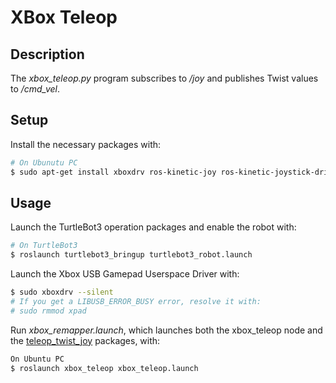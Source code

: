 # XBox Teleop

## Description

The *xbox_teleop.py* program subscribes to */joy* and publishes Twist values to */cmd_vel*.

## Setup

Install the necessary packages with:
````bash
# On Ubunutu PC
$ sudo apt-get install xboxdrv ros-kinetic-joy ros-kinetic-joystick-drivers ros-kinetic-teleop-twist-joy
````

## Usage

Launch the TurtleBot3 operation packages and enable the robot with:
```bash
# On TurtleBot3
$ roslaunch turtlebot3_bringup turtlebot3_robot.launch
```

Launch the Xbox USB Gamepad Userspace Driver with:
```bash
$ sudo xboxdrv --silent
# If you get a LIBUSB_ERROR_BUSY error, resolve it with:
# sudo rmmod xpad
```

Run *xbox_remapper.launch*, which launches both the xbox_teleop node and 
the [teleop_twist_joy](http://wiki.ros.org/teleop_twist_joy) packages, with: 
```bash
On Ubuntu PC
$ roslaunch xbox_teleop xbox_teleop.launch
```

